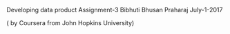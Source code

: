 Developing data product Assignment-3 
Bibhuti Bhusan Praharaj
July-1-2017


( by Coursera from John Hopkins University)